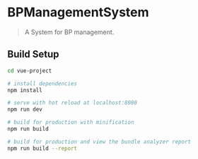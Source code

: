 # BPManagementSystem

> A System for BP management.

## Build Setup

``` bash
cd vue-project

# install dependencies
npm install

# serve with hot reload at localhost:8080
npm run dev

# build for production with minification
npm run build

# build for production and view the bundle analyzer report
npm run build --report
```
